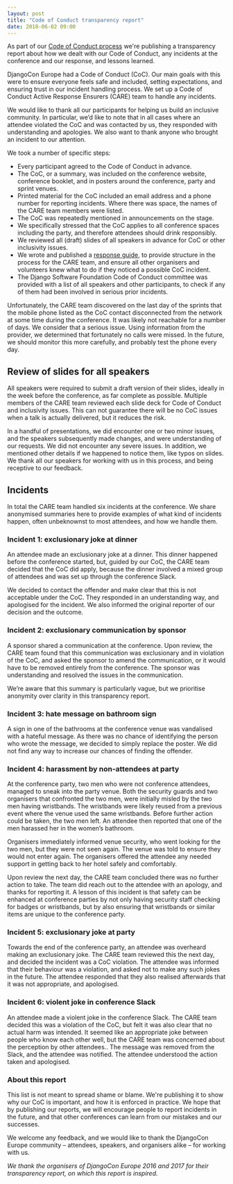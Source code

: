 ```yaml
---
layout: post
title: "Code of Conduct transparency report"
date: 2018-06-02 09:00
---
```


As part of our [Code of Conduct process](https://2018.djangocon.eu/conduct/) we're publishing a transparency report about how we dealt with our Code of Conduct, any incidents at the conference and our response, and lessons learned.

<!-- more -->

DjangoCon Europe had a Code of Conduct (CoC). Our main goals with this were to ensure everyone feels safe and included, setting expectations, and ensuring trust in our incident handling process. We set up a Code of Conduct Active Response Ensurers (CARE) team to handle any incidents.

We would like to thank all our participants for helping us build an inclusive community. In particular, we’d like to note that in all cases where an attendee violated the CoC and was contacted by us, they responded with understanding and apologies. We also want to thank anyone who brought an incident to our attention.

We took a number of specific steps:

- Every participant agreed to the Code of Conduct in advance.
- The CoC, or a summary, was included on the conference website, conference booklet, and in posters around the conference, party and sprint venues.
- Printed material for the CoC included an email address and a phone number for reporting incidents. Where there was space, the names of the CARE team members were listed.
- The CoC was repeatedly mentioned in announcements on the stage.
- We specifically stressed that the CoC applies to all conference spaces including the party, and therefore attendees should drink responsibly.
- We reviewed all (draft) slides of all speakers in advance for CoC or other inclusivity issues.
- We wrote and published a [response guide](https://2018.djangocon.eu/conduct-response/), to provide structure in the process for the CARE team, and ensure all other organisers and volunteers knew what to do if they noticed a possible CoC incident.
- The Django Software Foundation Code of Conduct committee was provided with a list of all speakers and other participants, to check if any of them had been involved in serious prior incidents.

Unfortunately, the CARE team discovered on the last day of the sprints that the mobile phone listed as the CoC contact disconnected from the network at some time during the conference. It was likely not reachable for a number of days. We consider that a serious issue. Using information from the provider, we determined that fortunately no calls were missed. In the future, we should monitor this more carefully, and probably test the phone every day.

## Review of slides for all speakers
All speakers were required to submit a draft version of their slides, ideally in the week before the conference, as far complete as possible. Multiple members of the CARE team reviewed each slide deck for Code of Conduct and inclusivity issues. This can not guarantee there will be no CoC issues when a talk is actually delivered, but it reduces the risk.

In a handful of presentations, we did encounter one or two minor issues, and the speakers subsequently made changes, and were understanding of our requests. We did not encounter any severe issues. In addition, we mentioned other details if we happened to notice them, like typos on slides. We thank all our speakers for working with us in this process, and being receptive to our feedback.

## Incidents
In total the CARE team handled six incidents at the conference. We share anonymised summaries here to provide examples of what kind of incidents happen, often unbeknownst to most attendees, and how we handle them.

### Incident 1: exclusionary joke at dinner
An attendee made an exclusionary joke at a dinner. This dinner happened before the conference started, but, guided by our CoC, the CARE team decided that the CoC did apply, because the dinner involved a mixed group of attendees and was set up through the conference Slack.

We decided to contact the offender and make clear that this is not acceptable under the CoC. They responded in an understanding way, and apologised for the incident. We also informed the original reporter of our decision and the outcome.

### Incident 2: exclusionary communication by sponsor
A sponsor shared a communication at the conference. Upon review, the CARE team found that this communication was exclusionary and in violation of the CoC, and asked the sponsor to amend the communication, or it would have to be removed entirely from the conference. The sponsor was understanding and resolved the issues in the communication.

We’re aware that this summary is particularly vague, but we prioritise anonymity over clarity in this transparency report.

### Incident 3: hate message on bathroom sign
A sign in one of the bathrooms at the conference venue was vandalised with a hateful message. As there was no chance of identifying the person who wrote the message, we decided to simply replace the poster. We did not find any way to increase our chances of finding the offender.

### Incident 4: harassment by non-attendees at party
At the conference party, two men who were not conference attendees, managed to sneak into the party venue. Both the security guards and two organisers that confronted the two men, were initially misled by the two men having wristbands. The wristbands were likely reused from a previous event where the venue used the same wristbands. Before further action could be taken, the two men left. An attendee then reported that one of the men harassed her in the women’s bathroom.

Organisers immediately informed venue security, who went looking for the two men, but they were not seen again. The venue was told to ensure they would not enter again. The organisers offered the attendee any needed support in getting back to her hotel safely and comfortably.

Upon review the next day, the CARE team concluded there was no further action to take. The team did reach out to the attendee with an apology, and thanks for reporting it. A lesson of this incident is that safety can be enhanced at conference parties by not only having security staff checking for badges or wristbands, but by also ensuring that wristbands or similar items are unique to the conference party.

### Incident 5: exclusionary joke at party
Towards the end of the conference party, an attendee was overheard making an exclusionary joke. The CARE team reviewed this the next day, and decided the incident was a CoC violation. The attendee was informed that their behaviour was a violation, and asked not to make any such jokes in the future. The attendee responded that they also realised afterwards that it was not appropriate, and apologised.

### Incident 6: violent joke in conference Slack
An attendee made a violent joke in the conference Slack. The CARE team decided this was a violation of the CoC, but felt it was also clear that no actual harm was intended. It seemed like an appropriate joke between people who know each other well, but the CARE team was concerned about the perception by other attendees.. The message was removed from the Slack, and the attendee was notified. The attendee understood the action taken and apologised.

### About this report
This list is not meant to spread shame or blame. We're publishing it to show why our CoC is important, and how it is enforced in practice. We hope that by publishing our reports, we will encourage people to report incidents in the future, and that other conferences can learn from our mistakes and our successes.

We welcome any feedback, and we would like to thank the DjangoCon Europe community – attendees, speakers, and organisers alike – for working with us.

_We thank the organisers of DjangoCon Europe 2016 and 2017 for their transparency report, on which this report is inspired._
